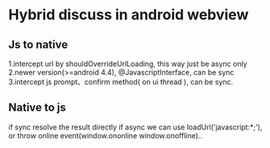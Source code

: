 # Hybrid discuss in android webview

## Js to native
  1.intercept url by shouldOverrideUrlLoading, this way just be async only
  2.newer version(>=android 4.4), @JavascriptInterface, can be sync
  3.intercept js prompt、confirm method( on ui thread ), can be sync.
## Native to js
  if sync resolve the result directly
  if async we can use loadUrl('javascript:*;'), or throw online event(window.ononline window.onoffline)..

